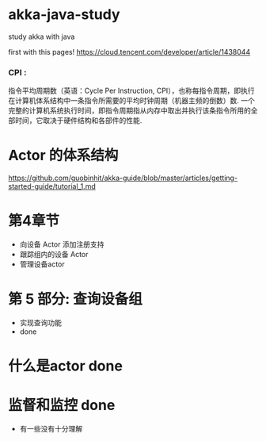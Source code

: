 

# akka-java-study
study akka with java

first with this pages!
https://cloud.tencent.com/developer/article/1438044


### CPI :

指令平均周期数（英语：Cycle Per Instruction, CPI），也称每指令周期，即执行在计算机体系结构中一条指令所需要的平均时钟周期（机器主频的倒数）数.
一个完整的计算机系统执行时间，即指令周期指从内存中取出并执行该条指令所用的全部时间，它取决于硬件结构和各部件的性能.


# Actor 的体系结构
  https://github.com/guobinhit/akka-guide/blob/master/articles/getting-started-guide/tutorial_1.md
 
 

# 第4章节
- 向设备 Actor 添加注册支持
- 跟踪组内的设备 Actor
- 管理设备actor

# 第 5 部分: 查询设备组
- 实现查询功能
- done

#
# 什么是actor done

# 监督和监控 done
- 有一些没有十分理解

